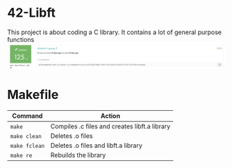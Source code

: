 # 42-Libft
This project is about coding a C library.
It contains a lot of general purpose functions
![Screenshot](result.png)
# Makefile
|Command|Action|
|-------|------|
|`make`|Compiles .c files and creates libft.a library|
|`make clean`|Deletes .o files|
|`make fclean`|Deletes .o files and libft.a library|
|`make re`|Rebuilds the library|

